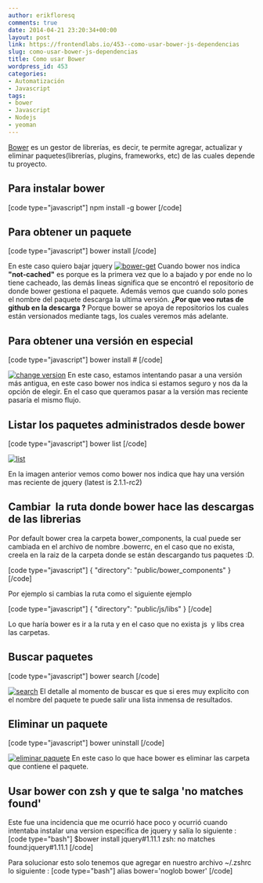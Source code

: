 ```yaml
---
author: erikfloresq
comments: true
date: 2014-04-21 23:20:34+00:00
layout: post
link: https://frontendlabs.io/453--como-usar-bower-js-dependencias
slug: como-usar-bower-js-dependencias
title: Como usar Bower
wordpress_id: 453
categories:
- Automatización
- Javascript
tags:
- bower
- Javascript
- Nodejs
- yeoman
---
```


[Bower](http://bower.io/) es un gestor de librerías, es decir, te permite agregar, actualizar y eliminar paquetes(librerías, plugins, frameworks, etc) de las cuales depende tu proyecto.


## **Para instalar bower**



[code type="javascript"]
npm install -g bower
[/code]



## **Para obtener un paquete**



[code type="javascript"]
bower install <nombre del paquete>
[/code]

En este caso quiero bajar jquery
[![bower-get](https://frontendlabs.io/wp-content/uploads/2014/04/bower-get.png)](https://frontendlabs.io/wp-content/uploads/2014/04/bower-get.png)
Cuando bower nos indica **"not-cached"** es porque es la primera vez que lo a bajado y por ende no lo tiene cacheado, las demás lineas significa que se encontró el repositorio de donde bower gestiona el paquete.
Además vemos que cuando solo pones el nombre del paquete descarga la ultima versión.
**¿Por que veo rutas de github en la descarga ?**
Porque bower se apoya de repositorios los cuales están versionados mediante tags, los cuales veremos más adelante.


## Para obtener una versión en especial



[code type="javascript"]
bower install <nombre del paquete>#<version>
[/code]

[![change version](https://frontendlabs.io/wp-content/uploads/2014/04/change-version.png)](https://frontendlabs.io/wp-content/uploads/2014/04/change-version.png)
En este caso, estamos intentando pasar a una versión más antigua, en este caso bower nos indica si estamos seguro y nos da la opción de elegir. En el caso que queramos pasar a la versión mas reciente pasaría el mismo flujo.


## Listar los paquetes administrados desde bower



[code type="javascript"]
bower list
[/code]

[![list](https://frontendlabs.io/wp-content/uploads/2014/04/list.png)](https://frontendlabs.io/wp-content/uploads/2014/04/list.png)

En la imagen anterior vemos como bower nos indica que hay una versión mas reciente de jquery (latest is 2.1.1-rc2)


## Cambiar  la ruta donde bower hace las descargas de las librerias


Por default bower crea la carpeta bower_components, la cual puede ser cambiada en el archivo de nombre .bowerrc, en el caso que no exista, creela en la raiz de la carpeta donde se están descargando tus paquetes :D.

[code type="javascript"]
{
  "directory": "public/bower_components"
}
[/code]

Por ejemplo si cambias la ruta como el siguiente ejemplo

[code type="javascript"]
{
  "directory": "public/js/libs"
}
[/code]

Lo que haría bower es ir a la ruta y en el caso que no exista js  y libs crea las carpetas.


## Buscar paquetes



[code type="javascript"]
bower search <nombre del paquete>
[/code]

[![search](https://frontendlabs.io/wp-content/uploads/2014/04/search.png)](https://frontendlabs.io/wp-content/uploads/2014/04/search.png)
El detalle al momento de buscar es que si eres muy explicito con el nombre del paquete te puede salir una lista inmensa de resultados.


## Eliminar un paquete



[code type="javascript"]
bower uninstall <nombre del paquete>
[/code]

[![eliminar paquete](https://frontendlabs.io/wp-content/uploads/2014/04/eliminar-paquete.png)](https://frontendlabs.io/wp-content/uploads/2014/04/eliminar-paquete.png)
En este caso lo que hace bower es eliminar las carpeta que contiene el paquete.



## Usar bower con zsh y que te salga 'no matches found'


Este fue una incidencia que me ocurrió hace poco y ocurrió cuando intentaba instalar una version especifica de jquery y salía lo siguiente :
[code type="bash"]
 $bower install jquery#1.11.1
 zsh: no matches found:jquery#1.11.1
[/code]

Para solucionar esto solo tenemos que agregar en nuestro archivo ~/.zshrc lo siguiente :
[code type="bash"]
 alias bower='noglob bower'
[/code]
